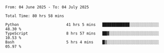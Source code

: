 <!--START_SECTION:waka-->

```abap
From: 04 June 2025 - To: 04 July 2025

Total Time: 80 hrs 58 mins

Python                     41 hrs 5 mins   ████████████░░░░░░░░░░░░░   48.30 %
TypeScript                 8 hrs 57 mins   ██▓░░░░░░░░░░░░░░░░░░░░░░   10.53 %
Bash                       5 hrs 4 mins    █▒░░░░░░░░░░░░░░░░░░░░░░░   05.97 %
```

<!--END_SECTION:waka-->
